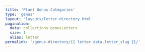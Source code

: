 ```yaml
---
title: 'Plant Genus Categories'
type: 'genus'
layout: 'layouts/letter-directory.html'
pagination:
  data: collections.genusLetters
  size: 1
  alias: letter
permalink: '/genus-directory/{{ letter.data.letter_slug }}/'
---
```

